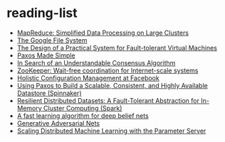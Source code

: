 # reading-list

- [MapReduce: Simplified Data Processing on Large Clusters](https://pdos.csail.mit.edu/6.824/papers/mapreduce.pdf)
- [The Google File System](https://pdos.csail.mit.edu/6.824/papers/gfs.pdf)
- [The Design of a Practical System for Fault-tolerant Virtual Machines](https://pdos.csail.mit.edu/6.824/papers/vm-ft.pdf)
- [Paxos Made Simple](https://lamport.azurewebsites.net/pubs/paxos-simple.pdf)
- [In Search of an Understandable Consensus Algorithm](https://pdos.csail.mit.edu/6.824/papers/raft-extended.pdf)
- [ZooKeeper: Wait-free coordination for Internet-scale systems](https://www.usenix.org/legacy/events/atc10/tech/full_papers/Hunt.pdf)
- [Holistic Configuration Management at Facebook](https://research.fb.com/wp-content/uploads/2016/11/holistic-configuration-management-at-facebook.pdf)
- [Using Paxos to Build a Scalable, Consistent,
and Highly Available Datastore (Spinnaker)](https://pdos.csail.mit.edu/6.824/papers/spinnaker.pdf)
- [Resilient Distributed Datasets: A Fault-Tolerant Abstraction for
In-Memory Cluster Computing (Spark)](https://pdos.csail.mit.edu/6.824/papers/zaharia-spark.pdf)
- [A fast learning algorithm for deep belief nets](https://www.cs.toronto.edu/~hinton/absps/fastnc.pdf)
- [Generative Adversarial Nets](https://papers.nips.cc/paper/5423-generative-adversarial-nets.pdf)
- [Scaling Distributed Machine Learning with the Parameter Server](https://pdos.csail.mit.edu/6.824/papers/parameter.pdf)
